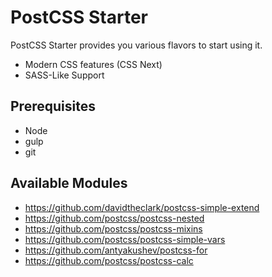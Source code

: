 # PostCSS Starter

PostCSS Starter provides you various flavors to start using it.

* Modern CSS features (CSS Next)
* SASS-Like Support

## Prerequisites
* Node
* gulp
* git

## Available Modules

* https://github.com/davidtheclark/postcss-simple-extend
* https://github.com/postcss/postcss-nested
* https://github.com/postcss/postcss-mixins
* https://github.com/postcss/postcss-simple-vars
* https://github.com/antyakushev/postcss-for
* https://github.com/postcss/postcss-calc